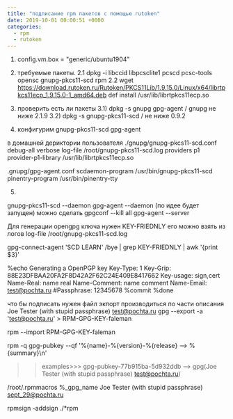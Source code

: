 ```yaml
---
title: "подписание rpm пакетов с помощью rutoken"
date: 2019-10-01 00:00:51 +0000
categories:
  - rpm 
  - rutoken
---
```


1) config.vm.box = "generic/ubuntu1904"

2) требуемые пакеты.
   2.1 dpkg -i libccid libpcsclite1 pcscd pcsc-tools opensc gnupg-pkcs11-scd  rpm
   2.2 wget https://download.rutoken.ru/Rutoken/PKCS11Lib/1.9.15.0/Linux/x64/librtpkcs11ecp_1.9.15.0-1_amd64.deb
           def install /usr/lib/librtpkcs11ecp.so

3) проверить есть ли пакеты 
   3.1) dpkg -s gnupg gpg-agent / gnupg не ниже 2.1.9
   3.2) dpkg -s gnupg-pkcs11-scd  / не ниже 0.9.2
  
4) конфигурим
   gnupg-pkcs11-scd
   gpg-agent

в домашней дериктории пользователя 
./gnupg/gnupg-pkcs11-scd.conf
 debug-all
 verbose
 log-file /root/gnupg-pkcs11-scd.log
 providers p1
 provider-p1-library /usr/lib/librtpkcs11ecp.so 

.gnupg/gpg-agent.conf
 scdaemon-program /usr/bin/gnupg-pkcs11-scd
 pinentry-program /usr/bin/pinentry-tty

5)
 gnupg-pkcs11-scd --daemon
 gpg-agent  --daemon (по идее будет запущен)  можно  сделать gpgconf --kill all
 gpg-agent  --server

Для генерации opengpg ключа нужен KEY-FRIEDNLY  его можно взять из логов log-file /root/gnupg-pkcs11-scd.log 

gpg-connect-agent  'SCD LEARN' /bye | grep KEY-FRIEDNLY  | awk '{print $3}'


%echo Generating a OpenPGP key
Key-Type: 1
Key-Grip: 88E23DFBAA20FA2F8D42A2F62C24E409E8417662
Key-usage: sign,cert
Name-Real: name real
Name-Comment: name comment
Name-Email: test@pochta.ru
#Passphrase: 12345678
%commit
%done

что бы подписать нужен файл экпорт производиться по части описания Joe Tester (with stupid passphrase) <test@pochta.ru>
gpg --export -a 'test@pochta.ru' > RPM-GPG-KEY-faleman

rpm --import RPM-GPG-KEY-faleman


rpm -q gpg-pubkey --qf '%{name}-%{version}-%{release} --> %{summary}\n'
   >>examples>>> gpg-pubkey-77b915ba-5d932ddb --> gpg(Joe Tester (with stupid passphrase) <test@pochta.ru>)


/root/.rpmmacros
%_gpg_name Joe Tester (with stupid passphrase) <sept_29@pochta.ru>

rpmsign -addsign ./*rpm

